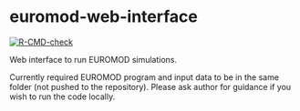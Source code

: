 # euromod-web-interface
<!-- badges: start -->
  [![R-CMD-check](https://github.com/oluwandabira/euromod-web-interface/workflows/R-CMD-check/badge.svg)](https://github.com/oluwandabira/euromod-web-interface/actions)
  <!-- badges: end -->
  
Web interface to run EUROMOD simulations.

Currently required EUROMOD program and input data to be in the same folder (not pushed to the repository). Please ask author for guidance if you wish to run the code locally.
